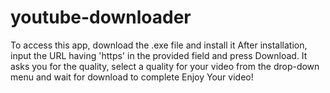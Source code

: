 # youtube-downloader

To access this app, download the .exe file and install it
After installation, input the URL having 'https' in the provided field and press Download.
It asks you for the quality, select a quality for your video from the drop-down menu and wait for download to complete
Enjoy Your video!

